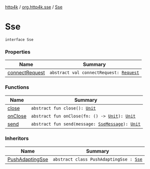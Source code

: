 [http4k](../../index.md) / [org.http4k.sse](../index.md) / [Sse](./index.md)

# Sse

`interface Sse`

### Properties

| Name | Summary |
|---|---|
| [connectRequest](connect-request.md) | `abstract val connectRequest: `[`Request`](../../org.http4k.core/-request/index.md) |

### Functions

| Name | Summary |
|---|---|
| [close](close.md) | `abstract fun close(): `[`Unit`](https://kotlinlang.org/api/latest/jvm/stdlib/kotlin/-unit/index.html) |
| [onClose](on-close.md) | `abstract fun onClose(fn: () -> `[`Unit`](https://kotlinlang.org/api/latest/jvm/stdlib/kotlin/-unit/index.html)`): `[`Unit`](https://kotlinlang.org/api/latest/jvm/stdlib/kotlin/-unit/index.html) |
| [send](send.md) | `abstract fun send(message: `[`SseMessage`](../-sse-message/index.md)`): `[`Unit`](https://kotlinlang.org/api/latest/jvm/stdlib/kotlin/-unit/index.html) |

### Inheritors

| Name | Summary |
|---|---|
| [PushAdaptingSse](../-push-adapting-sse/index.md) | `abstract class PushAdaptingSse : `[`Sse`](./index.md) |
